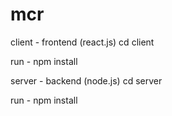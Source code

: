 # mcr

client - frontend (react.js)
cd client

run - npm install

server - backend (node.js)
cd server

run - npm install
